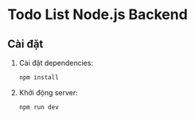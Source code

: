 # Todo List Node.js Backend

## Cài đặt

1. Cài đặt dependencies:
   ```bash
   npm install
   ```
3. Khởi động server:
   ```bash
   npm run dev
   ```





